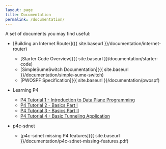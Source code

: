 ```yaml
---
layout: page
title: Documentation
permalink: /documentation/
---
```


A set of documents you may find useful:

* [Building an Internet Router]({{ site.baseurl }}/documentation/internet-router)

    * [Starter Code Overview]({{ site.baseurl }}/documentation/starter-code)
    * [SimpleSumeSwitch Documentation]({{ site.baseurl }}/documentation/simple-sume-switch)
    * [PWOSPF Specification]({{ site.baseurl }}/documentation/pwospf)
    
* Learning P4

    * [P4 Tutorial 1 - Introduction to Data Plane Programming](https://www.youtube.com/watch?v=4w-jEr99pBE&feature=youtu.be)
    * [P4 Tutorial 2 - Basics Part I](https://www.youtube.com/watch?v=cvDtVobw9wE)
    * [P4 Tutorial 3 - Basics Part II](https://www.youtube.com/watch?v=6LXtneLfAPI)
    * [P4 Tutorial 4 - Basic Tunneling Application](https://www.youtube.com/watch?v=KlEi87XYMBE)

* p4c-sdnet

    * [p4c-sdnet missing P4 features]({{ site.baseurl }}/documentation/p4c-sdnet-missing-features.pdf)

